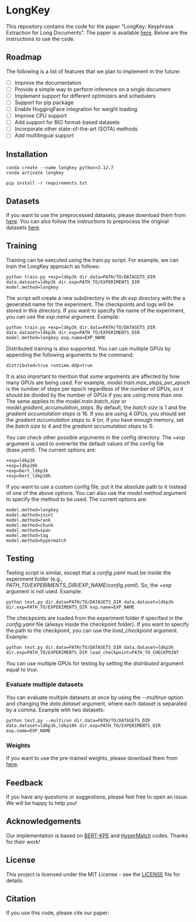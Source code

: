 # LongKey

This repository contains the code for the paper "LongKey: Keyphrase Extraction for Long Documents". The paper is available [here](). Below are the instructions to use the code.

## Roadmap

The following is a list of features that we plan to implement in the future:

- [ ] Improve the documentation
- [ ] Provide a simple way to perform inference on a single document
- [ ] Implement support for different optimizers and schedulers
- [ ] Support for pip package
- [ ] Enable HuggingFace integration for weight loading
- [ ] Improve CPU support
- [ ] Add support for BIO format-based datasets
- [ ] Incorporate other state-of-the-art (SOTA) methods
- [ ] Add multilingual support

## Installation

```
conda create --name longkey python=3.12.7
conda activate longkey
```

```
pip install -r requirements.txt
```

## Datasets

If you want to use the preprocessed datasets, please download them from [here](https://www.dropbox.com/scl/fo/y1rogglqyxfc3fj2osxv1/ACNpcsGhYhvE2iFotccdGQM?rlkey=9flmvgyjb4c4ag583lqulga57&st=yjbexo12&dl=0).
You can also follow the instructions to preprocess the original datasets [here](preprocess/README.md).

## Training

Training can be executed using the train.py script. For example, we can train the LongKey approach as follows:

```
python train.py +exp=ldkp3k dir.data=PATH/TO/DATASETS_DIR data.dataset=ldkp3k dir.exp=PATH_TO/EXPERIMENTS_DIR model.method=longkey
```

The script will create a new subdirectory in the *dir.exp* directory with the a generated name for the experiment. The checkpoints and logs will be stored in this directory. If you want to specify the name of the experiment, you can use the *exp.name* argument. Example:

```
python train.py +exp=ldkp3k dir.data=PATH/TO/DATASETS_DIR data.dataset=ldkp3k dir.exp=PATH_TO/EXPERIMENTS_DIR model.method=longkey exp.name=EXP_NAME
```

Distributed training is also supported. You can use multiple GPUs by appending the following arguments to the command:

```
distributed=true runtime.ddp=true
```

It is also important to mention that some arguments are affected by how many GPUs are being used. For example, *model.train.max_steps_per_epoch* is the number of steps per epoch regardless of the number of GPUs, so it should be divided by the number of GPUs if you are using more than one. The same applies to the *model.train.batch_size* or *model.gradient_accumulation_steps*. By default, the *batch size* is 1 and the *gradient accumulation steps* is 16. If you are using 4 GPUs, you should set the *gradient accumulation steps* to 4 (or, if you have enough memory, set the *batch size* to 4 and the *gradient accumulation steps* to 1).

You can check other possible arguments in the config directory. The *+exp* argument is used to overwrite the default values of the config file (*base.yaml*). The current options are:

```
+exp=ldkp3k
+exp=ldkp10k
+exp=bert_ldkp3k
+exp=bert_ldkp10k
```

If you want to use a custom config file, put it the absolute path to it instead of one of the above options. You can also use the *model.method* argument to specify the method to be used. The current options are:

```
model.method=longkey
model.method=joint
model.method=rank
model.method=chunk
model.method=span
model.method=tag
model.method=hypermatch
```

## Testing

Testing script is similar, except that a *config.yaml* must be inside the experiment folder (e.g., *PATH_TO/EXPERIMENTS_DIR/EXP_NAME/config.yaml*). So, the *+exp* argument is not used. Example:

```
python test.py dir.data=PATH/TO/DATASETS_DIR data.dataset=ldkp3k dir.exp=PATH_TO/EXPERIMENTS_DIR exp.name=EXP_NAME
```

The checkpoints are loaded from the experiment folder if specified in the *config.yaml* file (always inside the checkpoint folder). If you want to specify the path to the checkpoint, you can use the *load_checkpoint* argument. Example:

```
python test.py dir.data=PATH/TO/DATASETS_DIR data.dataset=ldkp3k dir.exp=PATH_TO/EXPERIMENTS_DIR load_checkpoint=PATH_TO_CHECKPOINT
```

You can use multiple GPUs for testing by setting the *distributed* argument equal to *true*.

### Evaluate multiple datasets

You can evaluate multiple datasets at once by using the *--multirun* option and changing the *data.dataset* argument, where each dataset is separated by a comma. Example with two datasets:

```
python test.py --multirun dir.data=PATH/TO/DATASETS_DIR data.dataset=ldkp3k,ldkp10k dir.exp=PATH_TO/EXPERIMENTS_DIR exp.name=EXP_NAME
```

### Weights

If you want to use the pre-trained weights, please download them from [here](https://www.dropbox.com/scl/fo/kn08j9po6yi0uxbgs3bvf/ADKicMiqf_sNKWSZy74_uvA?rlkey=6wnseu90wf8h1gpu8w3hgjs90&st=xf04i4qz&dl=0).

## Feedback

If you have any questions or suggestions, please feel free to open an issue. We will be happy to help you!

## Acknowledgements

Our implementation is based on [BERT-KPE](https://github.com/thunlp/BERT-KPE) and [HyperMatch](https://github.com/MySong7NLPer/HyperMatch) codes. Thanks for their work!

## License

This project is licensed under the MIT License - see the [LICENSE](LICENSE) file for details.

## Citation

If you use this code, please cite our paper:

```
```
